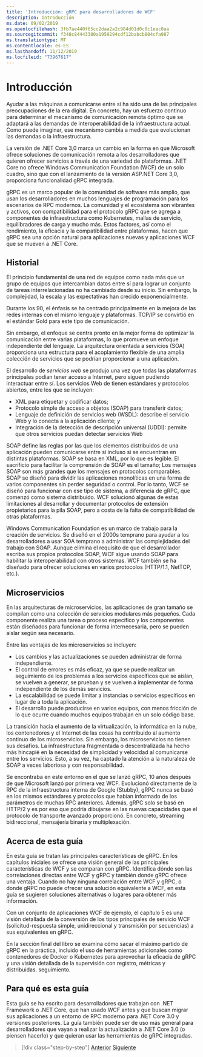 ```yaml
---
title: 'Introducción: gRPC para desarrolladores de WCF'
description: Introducción
ms.date: 09/02/2019
ms.openlocfilehash: 3fb7ae440f65cc2daa2a2c984d01d0c0c1eac0aa
ms.sourcegitcommit: f348c84443380a1959294cdf12babcb804cfa987
ms.translationtype: MT
ms.contentlocale: es-ES
ms.lasthandoff: 11/12/2019
ms.locfileid: "73967617"
---
```

# <a name="introduction"></a>Introducción

Ayudar a las máquinas a comunicarse entre sí ha sido una de las principales preocupaciones de la era digital. En concreto, hay un esfuerzo continuo para determinar el mecanismo de comunicación remota óptimo que se adaptará a las demandas de interoperabilidad de la infraestructura actual. Como puede imaginar, ese mecanismo cambia a medida que evolucionan las demandas o la infraestructura.

La versión de .NET Core 3,0 marca un cambio en la forma en que Microsoft ofrece soluciones de comunicación remota a los desarrolladores que quieren ofrecer servicios a través de una variedad de plataformas. .NET Core no ofrece Windows Communication Foundation (WCF) de un solo cuadro, sino que con el lanzamiento de la versión ASP.NET Core 3,0, proporciona funcionalidad gRPC integrada.

gRPC es un marco popular de la comunidad de software más amplio, que usan los desarrolladores en muchos lenguajes de programación para los escenarios de RPC modernos. La comunidad y el ecosistema son vibrantes y activos, con compatibilidad para el protocolo gRPC que se agrega a componentes de infraestructura como Kubernetes, mallas de servicio, equilibradores de carga y mucho más. Estos factores, así como el rendimiento, la eficacia y la compatibilidad entre plataformas, hacen que gRPC sea una opción natural para aplicaciones nuevas y aplicaciones WCF que se mueven a .NET Core.

## <a name="history"></a>Historial

El principio fundamental de una red de equipos como nada más que un grupo de equipos que intercambian datos entre sí para lograr un conjunto de tareas interrelacionadas no ha cambiado desde su inicio. Sin embargo, la complejidad, la escala y las expectativas han crecido exponencialmente.  

Durante los 90, el énfasis se ha centrado principalmente en la mejora de las redes internas con el mismo lenguaje y plataformas. TCP/IP se convirtió en el estándar Gold para este tipo de comunicación.

Sin embargo, el enfoque se centra pronto en la mejor forma de optimizar la comunicación entre varias plataformas, lo que promueve un enfoque independiente del lenguaje. La arquitectura orientada a servicios (SOA) proporciona una estructura para el acoplamiento flexible de una amplia colección de servicios que se podrían proporcionar a una aplicación.

El desarrollo de *servicios web* se produjo una vez que todas las plataformas principales podían tener acceso a Internet, pero siguen pudiendo interactuar entre sí. Los servicios Web de tienen estándares y protocolos abiertos, entre los que se incluyen:

- XML para etiquetar y codificar datos;
- Protocolo simple de acceso a objetos (SOAP) para transferir datos;
- Lenguaje de definición de servicios web (WSDL): describe el servicio Web y lo conecta a la aplicación cliente; *y*
- Integración de la detección de descripción universal (UDDI): permite que otros servicios puedan detectar servicios Web

SOAP define las reglas por las que los elementos distribuidos de una aplicación pueden comunicarse entre sí incluso si se encuentran en distintas plataformas. SOAP se basa en XML, por lo que es legible. El sacrificio para facilitar la comprensión de SOAP es el tamaño; Los mensajes SOAP son más grandes que los mensajes en protocolos comparables. SOAP se diseñó para dividir las aplicaciones monolíticas en una forma de varios componentes sin perder seguridad o control. Por lo tanto, WCF se diseñó para funcionar con ese tipo de sistema, a diferencia de gRPC, que comenzó como sistema distribuido. WCF solucionó algunas de estas limitaciones al desarrollar y documentar protocolos de extensión propietarios para la pila SOAP, pero a costa de la falta de compatibilidad de otras plataformas.

Windows Communication Foundation es un marco de trabajo para la creación de servicios. Se diseñó en el 2000s temprano para ayudar a los desarrolladores a usar SOA temprano a administrar las complejidades del trabajo con SOAP. Aunque elimina el requisito de que el desarrollador escriba sus propios protocolos SOAP, WCF sigue usando SOAP para habilitar la interoperabilidad con otros sistemas. WCF también se ha diseñado para ofrecer soluciones en varios protocolos (HTTP/1.1, NetTCP, etc.).

## <a name="microservices"></a>Microservicios

En las arquitecturas de microservicios, las aplicaciones de gran tamaño se compilan como una colección de servicios modulares más pequeños. Cada componente realiza una tarea o proceso específico y los componentes están diseñados para funcionar de forma internecesaria, pero se pueden aislar según sea necesario.

Entre las ventajas de los microservicios se incluyen:

- Los cambios y las actualizaciones se pueden administrar de forma independiente.
- El control de errores es más eficaz, ya que se puede realizar un seguimiento de los problemas a los servicios específicos que se aíslan, se vuelven a generar, se prueban y se vuelven a implementar de forma independiente de los demás servicios.
- La escalabilidad se puede limitar a instancias o servicios específicos en lugar de a toda la aplicación.
- El desarrollo puede producirse en varios equipos, con menos fricción de lo que ocurre cuando muchos equipos trabajan en un solo código base.

La transición hacia el aumento de la virtualización, la informática en la nube, los contenedores y el Internet de las cosas ha contribuido al aumento continuo de los microservicios. Sin embargo, los microservicios no tienen sus desafíos. La infraestructura fragmentada o descentralizada ha hecho más hincapié en la necesidad de simplicidad y velocidad al comunicarse entre los servicios. Esto, a su vez, ha captado la atención a la naturaleza de SOAP a veces laboriosa y con responsabilidad.

Se encontraba en este entorno en el que se lanzó gRPC, 10 años después de que Microsoft lanzó por primera vez WCF. Evolucionó directamente de la RPC de la infraestructura interna de Google (Stubby), gRPC nunca se basó en los mismos estándares y protocolos que habían informado de los parámetros de muchas RPC anteriores. Además, gRPC solo se basó en HTTP/2 y es por eso que podría dibujarse en las nuevas capacidades que el protocolo de transporte avanzado proporcionó. En concreto, streaming bidireccional, mensajería binaria y multiplexación.

## <a name="about-this-guide"></a>Acerca de esta guía

En esta guía se tratan las principales características de gRPC. En los capítulos iniciales se ofrece una visión general de las principales características de WCF y se comparan con gRPC. Identifica dónde son las correlaciones directas entre WCF y gRPC y también donde gRPC ofrece una ventaja. Cuando no hay ninguna correlación entre WCF y gRPC, o donde gRPC no puede ofrecer una solución equivalente a WCF, en esta guía se sugieren soluciones alternativas o lugares para obtener más información.

Con un conjunto de aplicaciones WCF de ejemplo, el capítulo 5 es una visión detallada de la conversión de los tipos principales de servicio WCF (solicitud-respuesta simple, unidireccional y transmisión por secuencias) a sus equivalentes en gRPC.

En la sección final del libro se examina cómo sacar el máximo partido de gRPC en la práctica, incluido el uso de herramientas adicionales como contenedores de Docker o Kubernetes para aprovechar la eficacia de gRPC y una visión detallada de la supervisión con registro, métricas y distribuidas. seguimiento.

## <a name="whom-this-guide-is-for"></a>Para qué es esta guía

Esta guía se ha escrito para desarrolladores que trabajan con .NET Framework o .NET Core, que han usado WCF antes y que buscan migrar sus aplicaciones a un entorno de RPC moderno para .NET Core 3.0 y versiones posteriores. La guía también puede ser de uso más general para desarrolladores que vayan a realizar la actualización a .NET Core 3.0 (o piensen hacerlo) y que quieran usar las herramientas de gRPC integradas.

>[!div class="step-by-step"]
>[Anterior](index.md)
>[Siguiente](grpc-overview.md)
